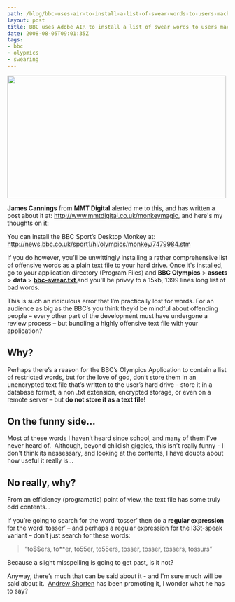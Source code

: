 ```yaml
---
path: /blog/bbc-uses-air-to-install-a-list-of-swear-words-to-users-machines/
layout: post
title: BBC uses Adobe AIR to install a list of swear words to users machines.
date: 2008-08-05T09:01:35Z
tags:
- bbc
- olypmics
- swearing
---
```


<img class="alignnone size-full wp-image-273" title="bbc-swear" src="http://uploads.psyked.co.uk/2008/08/bbc-swear.jpg" alt="" width="500" height="280" />

<strong>James Cannings</strong> from <strong>MMT Digital</strong> alerted me to this, and has written a post about it at: <a href="http://www.mmtdigital.co.uk/monkeymagic" target="_blank">http://www.mmtdigital.co.uk/monkeymagic</a>, and here's my thoughts on it:

You can install the BBC Sport’s Desktop Monkey at: <a href="http://news.bbc.co.uk/sport1/hi/olympics/monkey/7479984.stm" target="_blank">http://news.bbc.co.uk/sport1/hi/olympics/monkey/7479984.stm</a>

If you do however, you’ll be unwittingly installing a rather comprehensive list of offensive words as a plain text file to your hard drive.  Once it's installed, go to your application directory (Program Files) and <strong>BBC Olympics</strong> &gt; <strong>assets </strong>&gt; <strong>data </strong>&gt; <a href="http://www.psyked.co.uk/wp-content/uploads/2008/08/bbc-swear.txt" target="_blank"><strong>bbc-swear.txt
</strong></a> and you'll be privvy to a 15kb, 1399 lines long list of bad words.

This is such an ridiculous error that I’m practically lost for words.  For an audience as big as the BBC’s you think they’d be mindful about offending people – every other part of the development must have undergone a review process – but bundling a highly offensive text file with your application?


<h2>Why?</h2>
Perhaps there’s a reason for the BBC’s Olympics Application to contain a list of restricted words, but for the love of god, don’t store them in an unencrypted text file that’s written to the user’s hard drive - store it in a database format, a non .txt extension, encrypted storage, or even on a remote server – but <strong>do not store it as a text file!</strong>
<h2>On the funny side...</h2>
Most of these words I haven’t heard since school, and many of them I’ve never heard of.  Although, beyond childish giggles, this isn't really funny - I don't think its nessessary, and looking at the contents, I have doubts about how useful it really is...
<h2>No really, why?</h2>
From an efficiency (programatic) point of view, the text file has some truly odd contents...

If you’re going to search for the word ‘tosser’ then do a <strong>regular expression</strong> for the word ‘tosser’ – and perhaps a regular expression for the l33t-speak variant – don’t just search for these words:
<blockquote>“to$$ers, to**er, to55er, to55ers, tosser, tosser, tossers, tossurs”</blockquote>
Because a slight misspelling is going to get past, is it not?

Anyway, there’s much that can be said about it - and I'm sure much will be said about it.  <a href="http://www.ashorten.com/2008/07/17/bbc-olympics-coverage-on-your-desktop-with-air-and-on-the-web-with-flash-player/" target="_blank">Andrew Shorten</a> has been promoting it, I wonder what he has to say?